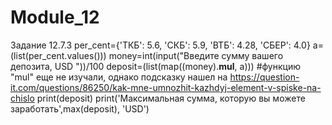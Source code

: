 # Module_12
Задание 12.7.3
per_cent={'ТКБ': 5.6, 'СКБ': 5.9, 'ВТБ': 4.28, 'СБЕР': 4.0}
a=(list(per_cent.values()))
money=int(input("Введите сумму вашего депозита, USD "))/100
deposit=(list(map((money).__mul__, a))) #функцию "mul" еще не изучали, однако подсказку нашел на https://question-it.com/questions/86250/kak-mne-umnozhit-kazhdyj-element-v-spiske-na-chislo
print(deposit)
print('Максимальная сумма, которую вы можете заработать',max(deposit), 'USD')
